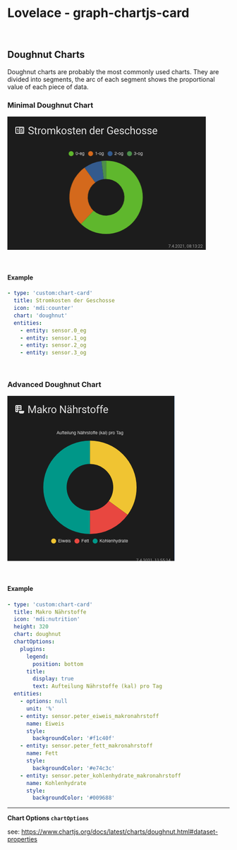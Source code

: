 # Lovelace - graph-chartjs-card
<br>

## Doughnut Charts

Doughnut charts are probably the most commonly used charts. They are divided into segments, the arc of each segment shows the proportional value of each piece of data.

### Minimal Doughnut Chart
![simpledoughnut1](img/simpledoughnut1.png)

<br>

#### Example

```yaml
- type: 'custom:chart-card'
  title: Stromkosten der Geschosse
  icon: 'mdi:counter'
  chart: 'doughnut'
  entities:
    - entity: sensor.0_eg
    - entity: sensor.1_og
    - entity: sensor.2_og
    - entity: sensor.3_og
```
<br>

### Advanced Doughnut Chart
![doughnutchart](img/doughnutchart.png)

<br>

#### Example

```yaml
- type: 'custom:chart-card'
  title: Makro Nährstoffe
  icon: 'mdi:nutrition'
  height: 320
  chart: doughnut
  chartOptions:
    plugins:
      legend:
        position: bottom
      title:
        display: true
        text: Aufteilung Nährstoffe (kal) pro Tag
  entities:
    - options: null
      unit: '%'
    - entity: sensor.peter_eiweis_makronahrstoff
      name: Eiweis
      style:
        backgroundColor: '#f1c40f'
    - entity: sensor.peter_fett_makronahrstoff
      name: Fett
      style:
        backgroundColor: '#e74c3c'
    - entity: sensor.peter_kohlenhydrate_makronahrstoff
      name: Kohlenhydrate
      style:
        backgroundColor: '#009688'
```
<hr>


**Chart Options `chartOptions`**

see: https://www.chartjs.org/docs/latest/charts/doughnut.html#dataset-properties


